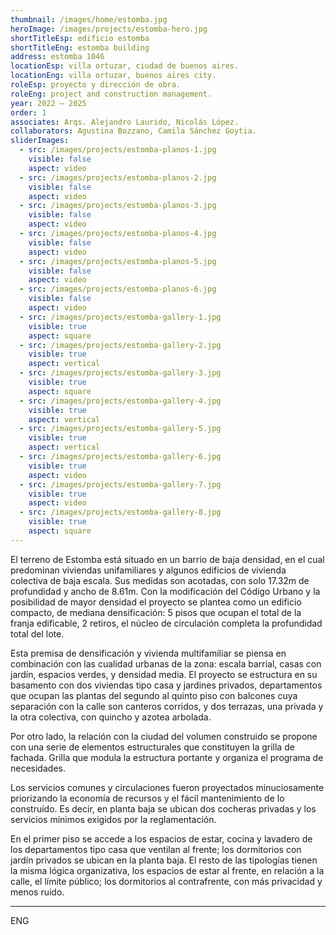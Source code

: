 ```yaml
---
thumbnail: /images/home/estomba.jpg
heroImage: /images/projects/estomba-hero.jpg
shortTitleEsp: edificio estomba
shortTitleEng: estomba building
address: estomba 1046
locationEsp: villa ortuzar, ciudad de buenos aires.
locationEng: villa ortuzar, buenos aires city.
roleEsp: proyecto y dirección de obra.
roleEng: project and construction management.
year: 2022 – 2025
order: 1
associates: Arqs. Alejandro Laurido, Nicolás López.
collaborators: Agustina Bozzano, Camila Sánchez Goytia.
sliderImages:
  - src: /images/projects/estomba-planos-1.jpg
    visible: false
    aspect: video
  - src: /images/projects/estomba-planos-2.jpg
    visible: false
    aspect: video
  - src: /images/projects/estomba-planos-3.jpg
    visible: false
    aspect: video
  - src: /images/projects/estomba-planos-4.jpg
    visible: false
    aspect: video
  - src: /images/projects/estomba-planos-5.jpg
    visible: false
    aspect: video
  - src: /images/projects/estomba-planos-6.jpg
    visible: false
    aspect: video
  - src: /images/projects/estomba-gallery-1.jpg
    visible: true
    aspect: square
  - src: /images/projects/estomba-gallery-2.jpg
    visible: true
    aspect: vertical
  - src: /images/projects/estomba-gallery-3.jpg
    visible: true
    aspect: square
  - src: /images/projects/estomba-gallery-4.jpg
    visible: true
    aspect: vertical
  - src: /images/projects/estomba-gallery-5.jpg
    visible: true
    aspect: vertical
  - src: /images/projects/estomba-gallery-6.jpg
    visible: true
    aspect: video
  - src: /images/projects/estomba-gallery-7.jpg
    visible: true
    aspect: video
  - src: /images/projects/estomba-gallery-8.jpg
    visible: true
    aspect: square
---
```


El terreno de Estomba está situado en un barrio de baja densidad, en el cual predominan viviendas unifamiliares y algunos edificios de vivienda colectiva de baja escala. Sus medidas son acotadas, con solo 17.32m de profundidad y ancho de 8.61m. Con la modificación del Código Urbano y la posibilidad de mayor densidad el proyecto se plantea como un edificio compacto, de mediana densificación: 5 pisos que ocupan el total de la franja edificable, 2 retiros, el núcleo de circulación completa la profundidad total del lote.

Esta premisa de densificación y vivienda multifamiliar se piensa en combinación con las cualidad urbanas de la zona: escala barrial, casas con jardín, espacios verdes, y densidad media. El proyecto se estructura en su basamento con dos viviendas tipo casa y jardines privados, departamentos que ocupan las plantas del segundo al quinto piso con balcones cuya separación con la calle son canteros corridos, y dos terrazas, una privada y la otra colectiva, con quincho y azotea arbolada.

Por otro lado, la relación con la ciudad del volumen construido se propone con una serie de elementos estructurales que constituyen la grilla de fachada. Grilla que modula la estructura portante y organiza el programa de necesidades.

Los servicios comunes y circulaciones fueron proyectados minuciosamente priorizando la economía de recursos y el fácil mantenimiento de lo construído. Es decir, en planta baja se ubican dos cocheras privadas y los servicios mínimos exigidos por la reglamentación.

En el primer piso se accede a los espacios de estar, cocina y lavadero de los departamentos tipo casa que ventilan al frente; los dormitorios con jardín privados se ubican en la planta baja. El resto de las tipologías tienen la misma lógica organizativa, los espacios de estar al frente, en relación a la calle, el límite público; los dormitorios al contrafrente, con más privacidad y menos ruido.

----

ENG